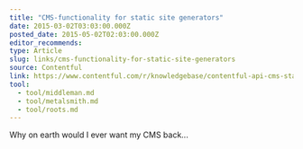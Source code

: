 ```yaml
---
title: "CMS-functionality for static site generators"
date: 2015-03-02T03:03:00.000Z
posted_date: 2015-05-02T02:03:00.000Z
editor_recommends:
type: Article
slug: links/cms-functionality-for-static-site-generators
source: Contentful
link: https://www.contentful.com/r/knowledgebase/contentful-api-cms-static-site-generators/
tool:
  - tool/middleman.md
  - tool/metalsmith.md
  - tool/roots.md
---
```

Why on earth would I ever want my CMS back...



